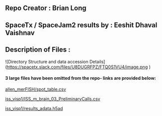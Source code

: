 ## Repo Creator : Brian Long
## SpaceTx / SpaceJam2 results by : Eeshit Dhaval Vaishnav 

## Description of Files : 
![Directory Structure and data accession Details] (https://spacetx.slack.com/files/U8DUGRFPZ/FTQ0S1VU4/image.png ) 
#### 3 large files have been omitted from the repo- links are provided below:
[allen_merFISH/spot_table.csv](https://s3.amazonaws.com/starfish.data.spacetx/spacejam2/eeshit-vaishnav/edv/eeshit-vaishnav/allen_merFISH/spot_table.csv)

[iss_visp1/ISS_m_brain_03_PreliminaryCalls.csv](https://s3.amazonaws.com/starfish.data.spacetx/spacejam2/eeshit-vaishnav/edv/eeshit-vaishnav/iss_visp1/ISS_m_brain_03_PreliminaryCalls.csv) 

[iss_visp1/results_adata.h5ad](https://s3.amazonaws.com/starfish.data.spacetx/spacejam2/eeshit-vaishnav/edv/eeshit-vaishnav/iss_visp1/results_adata.h5ad)
